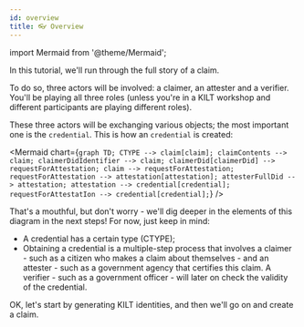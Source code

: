 ```yaml
---
id: overview
title: 👓 Overview
---
```


import Mermaid from '@theme/Mermaid';

In this tutorial, we'll run through the full story of a claim.

To do so, three actors will be involved: a <span class="label-role claimer">claimer</span>, an <span class="label-role attester">attester</span> and a <span class="label-role verifier">verifier</span>. You'll be playing all three roles (unless you're in a KILT workshop and different participants are playing different roles).

These three actors will be exchanging various objects; the most important one is the `credential`.
This is how an `credential` is created:

<Mermaid
chart={`graph TD; CTYPE --> claim[claim]; claimContents --> claim; claimerDidIdentifier --> claim; claimerDid[claimerDid] --> requestForAttestation; claim --> requestForAttestation; requestForAttestation --> attestation[attestation]; attesterFullDid --> attestation; attestation --> credential[credential]; requestForAttestatIon --> credential[credential];`}
/>

That's a mouthful, but don't worry - we'll dig deeper in the elements of this diagram in the next steps! For now, just keep in mind:

- A credential has a certain type (CTYPE);
- Obtaining a credential is a multiple-step process that involves a <span class="label-role claimer">claimer</span> - such as a citizen who makes a claim about themselves - and an <span class="label-role attester">attester</span> - such as a government agency that certifies this claim. A <span class="label-role verifier">verifier</span> - such as a government officer - will later on check the validity of the credential.

OK, let's start by generating KILT identities, and then we'll go on and create a claim.
